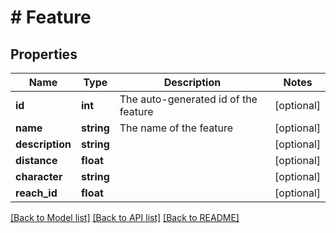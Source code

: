 # # Feature

## Properties

| Name            | Type       | Description                          | Notes      |
| --------------- | ---------- | ------------------------------------ | ---------- |
| **id**          | **int**    | The auto-generated id of the feature | [optional] |
| **name**        | **string** | The name of the feature              | [optional] |
| **description** | **string** |                                      | [optional] |
| **distance**    | **float**  |                                      | [optional] |
| **character**   | **string** |                                      | [optional] |
| **reach_id**    | **float**  |                                      | [optional] |

[[Back to Model list]](../../README.md#models) [[Back to API list]](../../README.md#endpoints) [[Back to README]](../../README.md)
